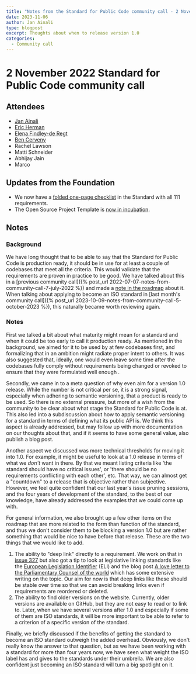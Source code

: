 ```yaml
---
title: "Notes from the Standard for Public Code community call - 2 November 2023"
date: 2023-11-06
author: Jan Ainali
type: blogpost
excerpt: Thoughts about when to release version 1.0
categories:
  - Community call
---
```


# 2 November 2022 Standard for Public Code community call

## Attendees

* [Jan Ainali](https://publiccode.net/who-we-are/team/jan-ainali.html)
* [Eric Herman](https://publiccode.net/who-we-are/team/eric-herman.html)
* [Elena Findley-de Regt](https://publiccode.net/who-we-are/team/elena-findley-de-regt.html)
* [Ben Cerveny](https://publiccode.net/who-we-are/team/ben-cerveny.html)
* Rachel Lawson
* Matti Schneider
* Abhijay Jain
* Marco

## Updates from the Foundation

* We now have a [folded one-page checklist]( https://github.com/publiccodenet/standard/releases/download/0.7.1/standard-checklist-folded-0.7.1.pdf) in the Standard with all 111 requirements.
* The Open Source Project Template is [now in incubation](https://publiccode.net/codebases/open-source-project-template.html).

## Notes

### Background

We have long thought that to be able to say that the Standard for Public Code is production ready, it should be in use for at least a couple of codebases that meet all the criteria. This would validate that the requirements are proven in practice to be good.
We have talked about this in a [previous community call]({% post_url 2022-07-07-notes-from-community-call-7-july-2022 %}) and made a [note in the roadmap](https://github.com/publiccodenet/standard/blob/develop/docs/roadmap.md) about it.
When talking about applying to become an ISO standard in [last month's community call]({% post_url 2023-10-09-notes-from-community-call-5-october-2023 %}), this naturally became worth reviewing again.

### Notes

First we talked a bit about what maturity might mean for a standard and when it could be too early to call it production ready.
As mentioned in the background, we aimed for it to be used by at few codebases first, and formalizing that in an ambition might radiate proper intent to others.
It was also suggested that, ideally, one would even leave some time after the codebases fully comply without requirements being changed or revoked to ensure that they were formulated well enough .

Secondly, we came in to a meta question of why even aim for a version 1.0 release.
While the number is not critical per se, it is a strong signal, especially when adhering to semantic versioning, that a product is ready to be used.
So there is no external pressure, but more of a wish from the community to be clear about what stage the Standard for Public Code is at.
This also led into a subdiscussion about how to apply semantic versioning for a standard in terms of defining what its public API is.
We think this aspect is already addressed, but may follow up with more documentation on our thoughts about that, and if it seems to have some general value, also publish a blog post.

Another aspect we discussed was more technical thresholds for moving it into 1.0.
For example, it might be useful to look at a 1.0 release in terms of what we *don't* want in there.
By that we meant listing criteria like 'the standard should have no critical issues', or 'there should be no requirements conflicting with each other', etc.
That way, we can almost get a "countdown" to a release that is objective rather than subjective.
However, we feel quite confident that our last year's issue pruning sessions, and the four years of development of the standard, to the best of our knowledge, have already addressed the examples that we could come up with.

For general information, we also brought up a few other items on the roadmap that are more related to the form than function of the standard, and thus we don't consider them to be blocking a version 1.0 but are rather something that would be nice to have before that release.
These are the two things that we would like to add.

1. The ability to "deep link" directly to a requirement. We work on that in [issue 327](https://github.com/publiccodenet/standard/issues/327) but also got a tip to look at legislative linking standards like the [European Legislation Identifier](https://en.wikipedia.org/wiki/European_Legislation_Identifier) (ELI) and the blog post [A love letter to the Parliamentary Counsel of the world]( https://hamish.dev/a-love-letter-to-the-parliamentary-counsel-of-the-world) which has some extensive writing on the topic. Our aim for now is that deep links like these should be stable over time so that we can avoid breaking links even if requirements are reordered or deleted.
2. The ability to find older versions on the website. Currently, older versions are available on GitHub, but they are not easy to read or to link to. Later, when we have several versions after 1.0 and especially if some of them are ISO standards, it will be more important to be able to refer to a criterion of a specific version of the standard.

Finally, we briefly discussed if the benefits of getting the standard to become an ISO standard outweigh the added overhead.
Obviously, we don't really know the answer to that question, but as we have been working with a standard for more than four years now, we have seen what weight the ISO label has and gives to the standards under their umbrella.
We are also confident just becoming an ISO standard will turn a big spotlight on it.
